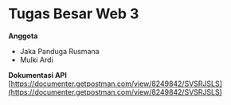# Tugas Besar Web 3

**Anggota**
- Jaka Panduga Rusmana
- Mulki Ardi

**Dokumentasi API**
[https://documenter.getpostman.com/view/8249842/SVSRJSLS](https://documenter.getpostman.com/view/8249842/SVSRJSLS)

